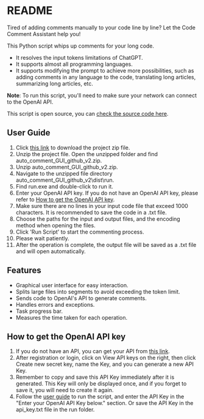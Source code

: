 # README

Tired of adding comments manually to your code line by line? Let the Code Comment Assistant help you! 

This Python script whips up comments for your long code.

- It resolves the input tokens limitations of ChatGPT.
- It supports almost all programming languages.
- It supports modifying the prompt to achieve more possibilities, such as adding comments in any language to the code, translating long articles, summarizing long articles, etc.

**Note**: To run this script, you'll need to make sure your network can connect to the OpenAI API.

This script is open source, you can [check the source code here]().

## User Guide

1. Click [this link]() to download the project zip file.
2. Unzip the project file. Open the unzipped folder and find auto_comment_GUI_github_v2.zip.
3. Unzip auto_comment_GUI_github_v2.zip.
4. Navigate to the unzipped file directory auto_comment_GUI_github_v2\dist\run.
5. Find run.exe and double-click to run it.
6. Enter your OpenAI API key. If you do not have an OpenAI API key, please refer to [How to get the OpenAI API key]().
7. Make sure there are no lines in your input code file that exceed 1000 characters. It is recommended to save the code in a .txt file.
8. Choose the paths for the input and output files, and the encoding method when opening the files.
9. Click 'Run Script' to start the commenting process.
10. Please wait patiently.
11. After the operation is complete, the output file will be saved as a .txt file and will open automatically.

## Features

- Graphical user interface for easy interaction.
- Splits large files into segments to avoid exceeding the token limit.
- Sends code to OpenAI's API to generate comments.
- Handles errors and exceptions.
- Task progress bar.
- Measures the time taken for each operation.

## How to get the OpenAI API key

1. If you do not have an API, you can get your API from [this link](https://platform.openai.com/account/api-keys).
2. After registration or login, click on View API keys on the right, then click Create new secret key, name the Key, and you can generate a new API Key.
3. Remember to copy and save this API Key immediately after it is generated. This Key will only be displayed once, and if you forget to save it, you will need to create it again.
4. Follow the [user guide]() to run the script, and enter the API Key in the "Enter your OpenAI API Key below." section. Or save the API Key in the api_key.txt file in the run folder.
